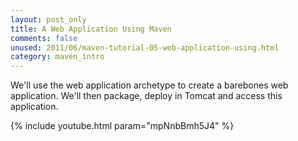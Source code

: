 ```yaml
---
layout: post_only
title: A Web Application Using Maven
comments: false
unused: 2011/06/maven-tutorial-05-web-application-using.html
category: maven_intro
---
```


We'll use the web application archetype to create a barebones web application. We'll then package, deploy in Tomcat and access this application.

{% include youtube.html param="mpNnbBmh5J4" %}
